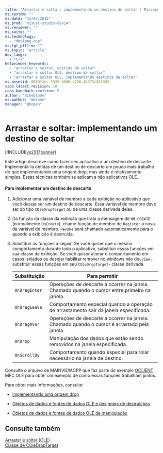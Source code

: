 ```yaml
---
title: "Arrastar e soltar: implementando um destino de soltar | Microsoft Docs"
ms.custom: ""
ms.date: "12/03/2016"
ms.prod: "visual-studio-dev14"
ms.reviewer: ""
ms.suite: ""
ms.technology: 
  - "devlang-cpp"
ms.tgt_pltfrm: ""
ms.topic: "article"
dev_langs: 
  - "C++"
helpviewer_keywords: 
  - "arrastar e soltar, destino de soltar"
  - "arrastar e soltar OLE, destino de soltar"
  - "arrastar e soltar OLE, implementando destinos de soltar"
ms.assetid: 0689f1ec-5326-4008-b226-4b373c881358
caps.latest.revision: 10
caps.handback.revision: 6
author: "mikeblome"
ms.author: "mblome"
manager: "ghogen"
---
```

# Arrastar e soltar: implementando um destino de soltar
[!INCLUDE[vs2017banner](../assembler/inline/includes/vs2017banner.md)]

Este artigo descreve como fazer seu aplicativo a um destino de descarte.  Implementá\-la obtidas de um destino de descarte um pouco mais trabalho do que implementando uma origem drop, mas ainda é relativamente simples.  Essas técnicas também se aplicam a não aplicativos OLE.  
  
#### Para implementar um destino de descarte  
  
1.  Adicionar uma variável de membro a cada exibição no aplicativo que você deseja ser um destino de descarte.  Essa variável de membro deve ser do tipo `COleDropTarget` ou de uma classe derivada deles.  
  
2.  Da função da classe da exibição que trata a mensagem de `WM_CREATE` \(normalmente `OnCreate`\), chame função de membro de `Register` a nova da variável de membro.  `Revoke` será chamado automaticamente para o quando a exibição é destruída.  
  
3.  Substituir as funções a seguir.  Se você quiser que o mesmo comportamento durante todo o aplicativo, substituir essas funções em sua classe da exibição.  Se você quiser alterar o comportamento em casos isolados ou desejar habilitar remover no windows não de`CView` , substituir essas funções em seu `COleDropTarget`\- classe derivada.  
  
    |Substituição|Para permitir|  
    |------------------|-------------------|  
    |`OnDragEnter`|Operações de descarte a ocorrer na janela.  Chamado quando o cursor entre primeiro na janela.|  
    |`OnDragLeave`|Comportamento especial quando a operação de arrastamento sair da janela especificada.|  
    |`OnDragOver`|Operações de descarte a ocorrer na janela.  Chamado quando o cursor é arrastado pela janela.|  
    |`OnDrop`|Manipulação dos dados que estão sendo removidos na janela especificada.|  
    |`OnScrollBy`|Comportamento quando especial para rolar necessário na janela de destino.|  
  
 Consulte o arquivo de MAINVIEW.CPP que faz parte do exemplo [OCLIENT](../top/visual-cpp-samples.md) MFC OLE para obter um exemplo de como essas funções trabalham juntos.  
  
 Para obter mais informações, consulte:  
  
-   [Implementando uma origem drop](../mfc/drag-and-drop-implementing-a-drop-source.md)  
  
-   [Objetos de dados e fontes de dados OLE e designers de destruições](../mfc/data-objects-and-data-sources-creation-and-destruction.md)  
  
-   [Objetos de dados e fontes de dados OLE de manipulação](../mfc/data-objects-and-data-sources-manipulation.md)  
  
## Consulte também  
 [Arrastar e soltar \(OLE\)](../mfc/drag-and-drop-ole.md)   
 [Classe de COleDropTarget](../Topic/COleDropTarget%20Class.md)